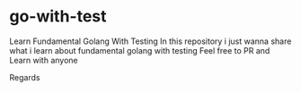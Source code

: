 # go-with-test
Learn Fundamental Golang With Testing
In this repository i just wanna share what i learn about fundamental golang with testing
Feel free to PR and Learn with anyone

Regards
